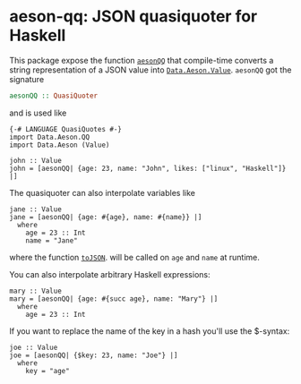 # aeson-qq: JSON quasiquoter for Haskell

This package expose the function
[`aesonQQ`](http://hackage.haskell.org/package/aeson-qq/docs/Data-Aeson-QQ.html#v:aesonQQ)
that compile-time converts a string representation of a JSON value into
[`Data.Aeson.Value`](http://hackage.haskell.org/package/aeson-0.7.0.6/docs/Data-Aeson.html#t:Value).
`aesonQQ` got the signature

```haskell
aesonQQ :: QuasiQuoter
```

and is used like

~~~ {.haskell}
{-# LANGUAGE QuasiQuotes #-}
import Data.Aeson.QQ
import Data.Aeson (Value)

john :: Value
john = [aesonQQ| {age: 23, name: "John", likes: ["linux", "Haskell"]} |]
~~~

The quasiquoter can also interpolate variables like

~~~ {.haskell}
jane :: Value
jane = [aesonQQ| {age: #{age}, name: #{name}} |]
  where
    age = 23 :: Int
    name = "Jane"
~~~

where the function
[`toJSON`](http://hackage.haskell.org/package/aeson-0.7.0.6/docs/Data-Aeson.html#v:toJSON).
will be called on `age` and `name` at runtime.

You can also interpolate arbitrary Haskell expressions:

~~~ {.haskell}
mary :: Value
mary = [aesonQQ| {age: #{succ age}, name: "Mary"} |]
  where
    age = 23 :: Int
~~~

If you want to replace the name of the key in a hash you'll use the $-syntax:

~~~ {.haskell}
joe :: Value
joe = [aesonQQ| {$key: 23, name: "Joe"} |]
  where
    key = "age"
~~~
